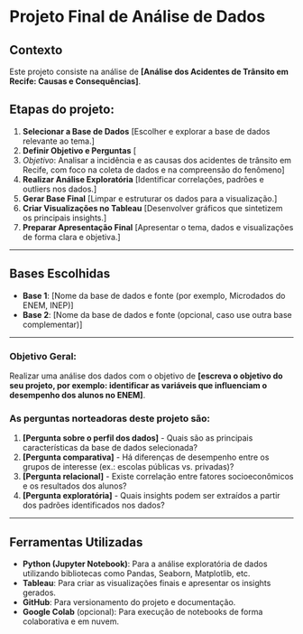 # Projeto Final de Análise de Dados

## Contexto  
Este projeto consiste na análise de **[Análise dos Acidentes de Trânsito em Recife: Causas e Consequências]**.  

## Etapas do projeto:
1. **Selecionar a Base de Dados** [Escolher e explorar a base de dados relevante ao tema.]
2. **Definir Objetivo e Perguntas**  [
3. *Objetivo*: Analisar a incidência e as causas dos acidentes de trânsito em Recife, com foco na coleta de dados e na compreensão do fenômeno]
4. **Realizar Análise Exploratória**  [Identificar correlações, padrões e outliers nos dados.]
5. **Gerar Base Final**  [Limpar e estruturar os dados para a visualização.]
6. **Criar Visualizações no Tableau**  [Desenvolver gráficos que sintetizem os principais insights.]
7. **Preparar Apresentação Final**  [Apresentar o tema, dados e visualizações de forma clara e objetiva.]

---

## Bases Escolhidas  
- **Base 1**: [Nome da base de dados e fonte (por exemplo, Microdados do ENEM, INEP)]  
- **Base 2**: [Nome da base de dados e fonte (opcional, caso use outra base complementar)]  

---
 
### Objetivo Geral:
Realizar uma análise dos dados com o objetivo de **[escreva o objetivo do seu projeto, por exemplo: identificar as variáveis que influenciam o desempenho dos alunos no ENEM]**.  

### As perguntas norteadoras deste projeto são:  
1. **[Pergunta sobre o perfil dos dados]** - Quais são as principais características da base de dados selecionada?  
2. **[Pergunta comparativa]** - Há diferenças de desempenho entre os grupos de interesse (ex.: escolas públicas vs. privadas)?  
3. **[Pergunta relacional]** - Existe correlação entre fatores socioeconômicos e os resultados dos alunos?  
4. **[Pergunta exploratória]** - Quais insights podem ser extraídos a partir dos padrões identificados nos dados?

---

## Ferramentas Utilizadas  
- **Python (Jupyter Notebook)**: Para a análise exploratória de dados utilizando bibliotecas como Pandas, Seaborn, Matplotlib, etc.  
- **Tableau**: Para criar as visualizações finais e apresentar os insights gerados.  
- **GitHub**: Para versionamento do projeto e documentação.  
- **Google Colab** (opcional): Para execução de notebooks de forma colaborativa e em nuvem.  
